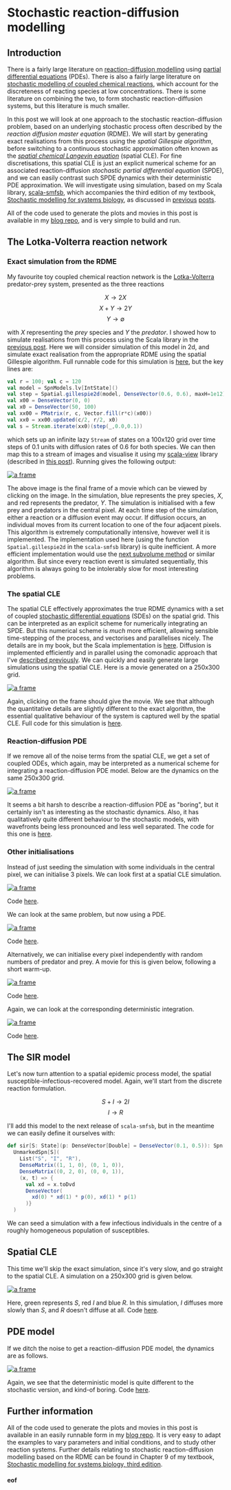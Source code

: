 # Stochastic reaction-diffusion modelling

## Introduction

There is a fairly large literature on [reaction-diffusion modelling](https://en.wikipedia.org/wiki/Reaction%E2%80%93diffusion_system) using [partial differential equations](https://en.wikipedia.org/wiki/Partial_differential_equation) (PDEs). There is also a fairly large literature on [stochastic modelling of coupled chemical reactions](https://en.wikipedia.org/wiki/Gillespie_algorithm), which account for the discreteness of reacting species at low concentrations. There is some literature on combining the two, to form stochastic reaction-diffusion systems, but this literature is much smaller.

In this post we will look at one approach to the stochastic reaction-diffusion problem, based on an underlying stochastic process often described by the *reaction diffusion master equation* (RDME). We will start by generating exact realisations from this process using the *spatial Gillespie algorithm*, before switching to a continuous stochastic approximation often known as the [*spatial chemical Langevin equation*](https://dx.doi.org/10.1186%2Fs12976-015-0001-6) (spatial CLE). For fine discretisations, this spatial CLE is just an explicit numerical scheme for an associated reaction-diffusion *stochastic partial differential equation* (SPDE), and we can easily contrast such SPDE dynamics with their deterministic PDE approximation. We will investigate using simulation, based on my Scala library, [scala-smfsb](https://github.com/darrenjw/scala-smfsb), which accompanies the third edition of my textbook, [Stochastic modelling for systems biology](https://github.com/darrenjw/smfsb), as discussed in [previous](https://darrenjw.wordpress.com/2018/12/19/stochastic-modelling-for-systems-biology-third-edition/) [posts](https://darrenjw.wordpress.com/2019/01/04/the-scala-smfsb-library/).

All of the code used to generate the plots and movies in this post is available in my [blog repo](https://github.com/darrenjw/blog/tree/master/reaction-diffusion), and is very simple to build and run.

## The Lotka-Volterra reaction network

### Exact simulation from the RDME

My favourite toy coupled chemical reaction network is the [Lotka-Volterra](https://en.wikipedia.org/wiki/Lotka%E2%80%93Volterra_equations) predator-prey system, presented as the three reactions

$$X \longrightarrow 2X$$
$$X + Y \longrightarrow 2Y$$
$$Y \longrightarrow \emptyset$$

with $X$ representing the *prey* species and $Y$ the *predator*. I showed how to simulate realisations from this process using the Scala library in the [previous post](https://darrenjw.wordpress.com/2019/01/04/the-scala-smfsb-library/). Here we will consider simulation of this model in 2d, and simulate exact realisation from the appropriate RDME using the spatial Gillespie algorithm. Full runnable code for this simulation is [here](https://github.com/darrenjw/blog/blob/master/reaction-diffusion/src/main/scala/rd/LvExact.scala), but the key lines are:
```scala
val r = 100; val c = 120
val model = SpnModels.lv[IntState]()
val step = Spatial.gillespie2d(model, DenseVector(0.6, 0.6), maxH=1e12)
val x00 = DenseVector(0, 0)
val x0 = DenseVector(50, 100)
val xx00 = PMatrix(r, c, Vector.fill(r*c)(x00))
val xx0 = xx00.updated(c/2, r/2, x0)
val s = Stream.iterate(xx0)(step(_,0.0,0.1))
```
which sets up an infinite lazy `Stream` of states on a 100x120 grid over time steps of 0.1 units with diffusion rates of 0.6 for both species. We can then map this to a stream of images and visualise it using my [scala-view](https://github.com/darrenjw/scala-view) library (described in [this post](https://darrenjw.wordpress.com/2018/03/01/scala-view-animate-streams-of-images/)). Running gives the following output:

[![a frame](lv-exact.png)](lv-exact.mp4)

The above image is the final frame of a movie which can be viewed by clicking on the image. In the simulation, blue represents the prey species, $X$, and red represents the predator, $Y$. The simulation is initialised with a few prey and predators in the central pixel. At each time step of the simulation, either a reaction or a diffusion event may occur. If diffusion occurs, an individual moves from its current location to one of the four adjacent pixels. This algorithm is extremely computationally intensive, however well it is implemented. The implementation used here (using the function `Spatial.gillespie2d` in the `scala-smfsb` library) is quite inefficient. A more efficient implementation would use the [next subvolume method](https://ieeexplore.ieee.org/abstract/document/1389215) or similar algorithm. But since every reaction event is simulated sequentially, this algorithm is always going to be intolerably slow for most interesting problems.

### The spatial CLE

The spatial CLE effectively approximates the true RDME dynamics with a set of coupled [stochastic differential equations](https://en.wikipedia.org/wiki/Stochastic_differential_equation) (SDEs) on the spatial grid. This can be interpreted as an explicit scheme for numerically integrating an SPDE. But this numerical scheme is *much* more efficient, allowing sensible time-stepping of the process, and vectorises and parallelises nicely. The details are in my book, but the Scala implementation is [here](https://github.com/darrenjw/scala-smfsb/blob/3251b804d447df35a38076a03dfb679e6e09af55/src/main/scala/smfsb/Spatial.scala#L285). Diffusion is implemented efficiently and in parallel using the comonadic approach that I've [described previously](https://darrenjw.wordpress.com/2018/01/22/comonads-for-scientific-and-statistical-computing-in-scala/). We can quickly and easily generate large simulations using the spatial CLE. Here is a movie generated on a 250x300 grid.

[![a frame](lv-cle.png)](lv-cle.mp4)

Again, clicking on the frame should give the movie. We see that although the quantitative details are slightly different to the exact algorithm, the essential qualitative behaviour of the system is captured well by the spatial CLE. Full code for this simulation is [here](https://github.com/darrenjw/blog/blob/master/reaction-diffusion/src/main/scala/rd/LvCle.scala).

### Reaction-diffusion PDE

If we remove all of the noise terms from the spatial CLE, we get a set of coupled ODEs, which again, may be interpreted as a numerical scheme for integrating a reaction-diffusion PDE model. Below are the dynamics on the same 250x300 grid.

[![a frame](lv-rre.png)](lv-rre.mp4)

It seems a bit harsh to describe a reaction-diffusion PDE as "boring", but it certainly isn't as interesting as the stochastic dynamics. Also, it has qualitatively quite different behaviour to the stochastic models, with wavefronts being less pronounced and less well separated. The code for this one is [here](https://github.com/darrenjw/blog/blob/master/reaction-diffusion/src/main/scala/rd/LvRre.scala).

### Other initialisations

Instead of just seeding the simulation with some individuals in the central pixel, we can initialise 3 pixels. We can look first at a spatial CLE simulation.

[![a frame](lv-cle2.png)](lv-cle2.mp4)

Code [here](https://github.com/darrenjw/blog/blob/master/reaction-diffusion/src/main/scala/rd/LvCle2.scala).

We can look at the same problem, but now using a PDE.

[![a frame](lv-rre2.png)](lv-rre2.mp4)

Code [here](https://github.com/darrenjw/blog/blob/master/reaction-diffusion/src/main/scala/rd/LvRre2.scala).

Alternatively, we can initialise every pixel independently with random numbers of predator and prey. A movie for this is given below, following a short warm-up.

[![a frame](lv-cle3.png)](lv-cle3.mp4)

Code [here](https://github.com/darrenjw/blog/blob/master/reaction-diffusion/src/main/scala/rd/LvCle3.scala).

Again, we can look at the corresponding deterministic integration.

[![a frame](lv-rre3.png)](lv-rre3.mp4)

Code [here](https://github.com/darrenjw/blog/blob/master/reaction-diffusion/src/main/scala/rd/LvRre3.scala).



## The SIR model

Let's now turn attention to a spatial epidemic process model, the spatial susceptible-infectious-recovered model. Again, we'll start from the discrete reaction formulation.

$$S + I \longrightarrow 2I$$
$$I \longrightarrow R$$

I'll add this model to the next release of `scala-smfsb`, but in the meantime we can easily define it ourselves with:
```scala
def sir[S: State](p: DenseVector[Double] = DenseVector(0.1, 0.5)): Spn[S] =
  UnmarkedSpn[S](
    List("S", "I", "R"),
    DenseMatrix((1, 1, 0), (0, 1, 0)),
    DenseMatrix((0, 2, 0), (0, 0, 1)),
    (x, t) => {
      val xd = x.toDvd
      DenseVector(
        xd(0) * xd(1) * p(0), xd(1) * p(1)
      )}
  )
```
We can seed a simulation with a few infectious individuals in the centre of a roughly homogeneous population of susceptibles.

## Spatial CLE

This time we'll skip the exact simulation, since it's very slow, and go straight to the spatial CLE. A simulation on a 250x300 grid is given below.

[![a frame](sir-cle.png)](sir-cle.mp4)

Here, green represents $S$, red $I$ and blue $R$. In this simulation, $I$ diffuses more slowly than $S$, and $R$ doesn't diffuse at all.
Code [here](https://github.com/darrenjw/blog/blob/master/reaction-diffusion/src/main/scala/rd/SirCle.scala).

## PDE model

If we ditch the noise to get a reaction-diffusion PDE model, the dynamics are as follows.

[![a frame](sir-rre.png)](sir-rre.mp4)

Again, we see that the deterministic model is quite different to the stochastic version, and kind-of boring. Code [here](https://github.com/darrenjw/blog/blob/master/reaction-diffusion/src/main/scala/rd/SirRre.scala).


## Further information

All of the code used to generate the plots and movies in this post is available in an easily runnable form in my [blog repo](https://github.com/darrenjw/blog/tree/master/reaction-diffusion). It is very easy to adapt the examples to vary parameters and initial conditions, and to study other reaction systems. Further details relating to stochastic reaction-diffusion modelling based on the RDME can be found in Chapter 9 of my textbook, [Stochastic modelling for systems biology, third edition](https://github.com/darrenjw/smfsb).


#### eof

